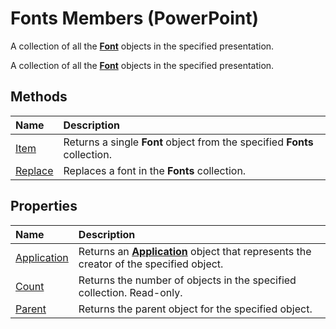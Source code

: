 
# Fonts Members (PowerPoint)
A collection of all the  **[Font](ad62daaa-01a5-36cc-5451-e0da0134ac95.md)** objects in the specified presentation.

A collection of all the  **[Font](ad62daaa-01a5-36cc-5451-e0da0134ac95.md)** objects in the specified presentation.


## Methods



|**Name**|**Description**|
|:-----|:-----|
|[Item](10c9e5ed-a3fd-f0e7-c7a1-35379acff9aa.md)|Returns a single  **Font** object from the specified **Fonts** collection.|
|[Replace](666bcfad-b87e-b63b-70c1-ca0873cf9f94.md)|Replaces a font in the  **Fonts** collection.|

## Properties



|**Name**|**Description**|
|:-----|:-----|
|[Application](8e40626a-d64c-4a5e-4a4b-b2bac22d931f.md)|Returns an  **[Application](978c2b99-4271-b953-4283-73b5f3d96f41.md)** object that represents the creator of the specified object.|
|[Count](94f6cfda-23f5-0a89-388f-6cb3b544fdb6.md)|Returns the number of objects in the specified collection. Read-only.|
|[Parent](022cb574-2454-7289-0ce7-b16e9970c512.md)|Returns the parent object for the specified object.|
